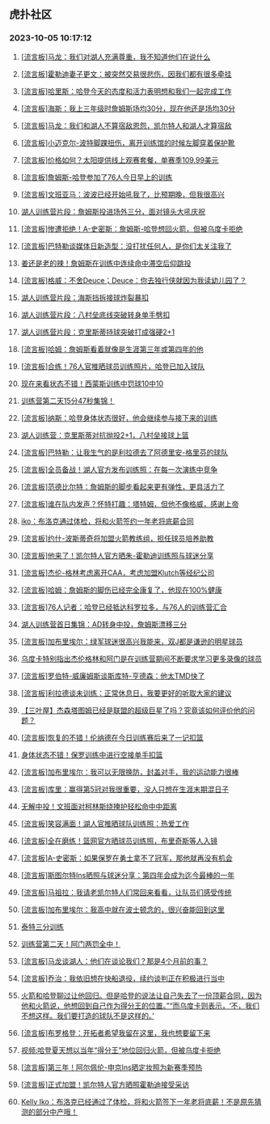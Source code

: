 ## 虎扑社区 
### 2023-10-05 10:17:12

1. [[流言板]马龙：我们对湖人充满尊重，我不知道他们在说什么](https://bbs.hupu.com/62342047.html)

2. [[流言板]霍勒迪妻子更文：被突然交易很悲伤，因我们都有很多牵挂](https://bbs.hupu.com/62342187.html)

3. [[流言板]哈里斯：哈登今天的态度和活力表明想和我们一起完成工作](https://bbs.hupu.com/62341548.html)

4. [[流言板]海斯：我上三年级时詹姆斯场均30分，现在他还是场均30分](https://bbs.hupu.com/62343016.html)

5. [[流言板]马龙：我们和湖人不算宿敌恩怨，凯尔特人和湖人才算宿敌](https://bbs.hupu.com/62342256.html)

6. [[流言板]小迈克尔-波特脚踝扭伤，离开训练馆的时候左脚穿着保护靴](https://bbs.hupu.com/62342002.html)

7. [[流言板]价格如何？太阳提供线上观赛套餐，单赛季109.99美元](https://bbs.hupu.com/62341882.html)

8. [[流言板]詹姆斯-哈登参加了76人今日早上的训练](https://bbs.hupu.com/62339906.html)

9. [[流言板]文班亚马：波波已经开始吼我了，比预期晚，但我很高兴](https://bbs.hupu.com/62341995.html)

10. [湖人训练营片段：詹姆斯投进场外三分，面对镜头大吼庆祝](https://bbs.hupu.com/62341923.html)

11. [[流言板]惨遭拒绝！A-史密斯：詹姆斯-哈登想回火箭，但被乌度卡拒绝](https://bbs.hupu.com/62339537.html)

12. [[流言板]巴特勒谈媒体日新造型：没打扰任何人，是你们太关注我了](https://bbs.hupu.com/62342229.html)

13. [姜还是老的辣！詹姆斯在训练中连续命中滞空后仰跳投](https://bbs.hupu.com/62342717.html)

14. [[流言板]格威：不舍Deuce；Deuce：你去独行侠就因为我读幼儿园了？](https://bbs.hupu.com/62342614.html)

15. [湖人训练营片段：海斯挡拆接球炸裂暴扣](https://bbs.hupu.com/62341836.html)

16. [湖人训练营片段：八村垒底线突破转身单手劈扣](https://bbs.hupu.com/62341872.html)

17. [湖人训练营片段：克里斯蒂持球突破打成强硬2+1](https://bbs.hupu.com/62341910.html)

18. [[流言板]哈姆：詹姆斯看着就像是生涯第三年或第四年的他](https://bbs.hupu.com/62341718.html)

19. [[流言板]合练！76人官推晒球员训练照片，哈登已加入球队](https://bbs.hupu.com/62341276.html)

20. [现在来看状态不错！西蒙斯训练中罚球10中10](https://bbs.hupu.com/62341514.html)

21. [训练营第二天15分47秒集锦！](https://bbs.hupu.com/62342055.html)

22. [[流言板]纳斯：哈登身体状态很好，他会继续参与接下来的训练](https://bbs.hupu.com/62341478.html)

23. [湖人训练营：克里斯蒂对抗抛投2+1，八村垒接球上篮](https://bbs.hupu.com/62342606.html)

24. [[流言板]巴特勒：让我生气的是利拉德去了阿德里安-格里芬的球队](https://bbs.hupu.com/62340164.html)

25. [[流言板]全员备战！湖人官方发布训练照：在每一次演练中竞争](https://bbs.hupu.com/62342431.html)

26. [[流言板]范德比尔特：詹姆斯的脚步看起来更有弹性，更具活力了](https://bbs.hupu.com/62341809.html)

27. [[流言板]谁在队内发声？怀特打趣：塔特姆，但他不像格威，感谢上帝](https://bbs.hupu.com/62342080.html)

28. [iko：布洛克通过体检，将和火箭签约一年老将底薪合同](https://bbs.hupu.com/62342149.html)

29. [[流言板]约什-波斯蒂奇将加盟火箭教练组，担任球员培养助教](https://bbs.hupu.com/62341975.html)

30. [[流言板]他来了！凯尔特人官方晒朱-霍勒迪训练照与球迷分享](https://bbs.hupu.com/62341738.html)

31. [[流言板]杰伦-格林考虑离开CAA，考虑加盟Klutch等经纪公司](https://bbs.hupu.com/62341907.html)

32. [[流言板]哈姆：詹姆斯的脚伤已经完全康复了，他现在100%健康](https://bbs.hupu.com/62341559.html)

33. [[流言板]76人记者：哈登已经抵达科罗拉多，与76人的训练营汇合](https://bbs.hupu.com/62338012.html)

34. [湖人训练营首日集锦：AD转身中投，詹姆斯漂移三分](https://bbs.hupu.com/62334344.html)

35. [[流言板]加布里埃尔：绿军球迷很高兴我能来，双J都是谦逊的明星球员](https://bbs.hupu.com/62342305.html)

36. [乌度卡特别指出杰伦格林和阿门是在训练营期间不断要求学习更多录像的球员](https://bbs.hupu.com/62342250.html)

37. [[流言板]罗伯特-威廉姆斯谈斯库特-亨德森：他太TMD快了](https://bbs.hupu.com/62341629.html)

38. [[流言板]利拉德谈未训练：正常休息日，我要更好的听取大家的建议](https://bbs.hupu.com/62341807.html)

39. [【三叶屋】杰森塔图姆已经是联盟的超级巨星了吗？究竟该如何评价他的问题？](https://bbs.hupu.com/62342340.html)

40. [[流言板]恢复的不错！伦纳德在今日训练赛后来了一记扣篮](https://bbs.hupu.com/62341641.html)

41. [身体状态不错！保罗训练中进行空接单手扣篮](https://bbs.hupu.com/62341377.html)

42. [[流言板]加布里埃尔：我可以无限换防，封盖对手，我的运动能力很棒](https://bbs.hupu.com/62342922.html)

43. [[流言板]库里：赢得第5冠对我很重要，没人只想在生涯末期混日子](https://bbs.hupu.com/62337792.html)

44. [无解中投！文班面对柯林斯绕掩护轻松命中中距离](https://bbs.hupu.com/62341682.html)

45. [[流言板]笑容满面！湖人官推晒球队训练照：热爱工作](https://bbs.hupu.com/62341624.html)

46. [[流言板]全在磨练！篮网官方晒球员训练照，布里奇斯等人入镜](https://bbs.hupu.com/62341762.html)

47. [[流言板]A-史密斯：如果保罗在勇士拿不了冠军，那他就再没有机会](https://bbs.hupu.com/62339929.html)

48. [[流言板]斯图尔特Ins晒照与球迷分享：第四年会成为迄今最棒的一年](https://bbs.hupu.com/62342952.html)

49. [[流言板]马祖拉：我请老凯尔特人们常回来看看，让队员们感受传统](https://bbs.hupu.com/62341600.html)

50. [[流言板]加布里埃尔：我高中就在波士顿念的，很兴奋能回到这里](https://bbs.hupu.com/62341844.html)

51. [泰特三分训练](https://bbs.hupu.com/62341709.html)

52. [训练营第二天！阿门两罚全中！](https://bbs.hupu.com/62341616.html)

53. [[流言板]马龙谈湖人：他们在谈论我们？那是4个月前的事？](https://bbs.hupu.com/62341591.html)

54. [[流言板]乔治：我依旧想在快船退役，续约谈判正在积极进行当中](https://bbs.hupu.com/62341674.html)

55. [火箭和哈登聊过让他回归。但是哈登的说法让自己失去了一份顶薪合同，因为他和火箭说，他想回到自己作为得分王的位置。”“而乌度卡则表示，‘不，我们不想这样。我们要打造的球队不是这样的。’](https://bbs.hupu.com/62341415.html)

56. [[流言板]布罗格登：开拓者希望我留在这里，我也想要留下来](https://bbs.hupu.com/62343149.html)

57. [视频:哈登夏天想以当年“得分王”地位回归火箭，但被乌度卡拒绝](https://bbs.hupu.com/62342801.html)

58. [[流言板]第三年！阿尔佩伦-申京Ins晒定妆照为新赛季预热](https://bbs.hupu.com/62341966.html)

59. [[流言板]正式加盟！凯尔特人官方晒照霍勒迪接受采访](https://bbs.hupu.com/62341534.html)

60. [Kelly Iko：布洛克已经通过了体检，将和火箭签下一年老将底薪！不是原先猜测的部分中产哦！](https://bbs.hupu.com/62342274.html)

